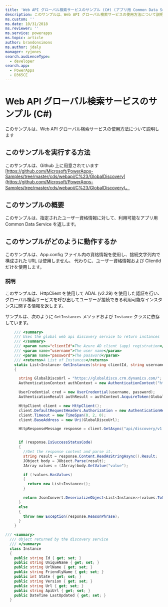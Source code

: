 ```yaml
---
title: 'Web API グローバル検索サービスのサンプル (C#) (アプリ用 Common Data Service) | Microsoft Docs'
description: このサンプルは、Web API グローバル検索サービスの使用方法について説明します
ms.custom: ''
ms.date: 10/31/2018
ms.reviewer: ''
ms.service: powerapps
ms.topic: article
author: brandonsimons
ms.author: jdaly
manager: ryjones
search.audienceType:
  - developer
search.app:
  - PowerApps
  - D365CE
---
```

# <a name="web-api-global-discovery-service-sample-c"></a>Web API グローバル検索サービスのサンプル (C#)

このサンプルは、Web API グローバル検索サービスの使用方法について説明します

## <a name="how-to-run-this-sample"></a>このサンプルを実行する方法

このサンプルは、Github 上に用意されています [https://github.com/Microsoft/PowerApps-Samples/tree/master/cds/webapi/C%23/GlobalDiscovery](https://github.com/Microsoft/PowerApps-Samples/tree/master/cds/webapi/C%23/GlobalDiscovery)。

## <a name="what-this-sample-does"></a>このサンプルの概要

このサンプルは、指定されたユーザー資格情報に対して、利用可能なアプリ用 Common Data Service を返します。

## <a name="how-this-sample-works"></a>このサンプルがどのように動作するか

このサンプルは、App.config ファイル内の資格情報を使用し、接続文字列内で構成された URL は使用しません。
代わりに、ユーザー資格情報および ClientId だけを使用します。

### <a name="demonstrates"></a>説明

このサンプルは、HttpClient を使用して ADAL (v2.29) を使用した認証を行い、グローバル検索サービスを呼び出してユーザーが接続できる利用可能なインスタンスに関する情報を返します。

サンプルは、次のように `GetInstances` メソッドおよび `Instance` クラスに依存しています。

```csharp
    /// <summary>
    /// Uses the global web api discovery service to return instances
    /// </summary>
    /// <param name="clientId">The Azure AD client (app) registration</param>
    /// <param name="username">The user name</param>
    /// <param name="password">The password</param>
    /// <returns>A List of Instances</returns>
    static List<Instance> GetInstances(string clientId, string username, string password)
    {

      string GlobalDiscoUrl = "https://globaldisco.crm.dynamics.com/";
      AuthenticationContext authContext = new AuthenticationContext("https://login.windows.net/common", false);

      UserCredential cred = new UserCredential(username, password);
      AuthenticationResult authResult = authContext.AcquireToken(GlobalDiscoUrl, clientId, cred);

      HttpClient client = new HttpClient();
      client.DefaultRequestHeaders.Authorization = new AuthenticationHeaderValue("Bearer", authResult.AccessToken);
      client.Timeout = new TimeSpan(0, 2, 0);
      client.BaseAddress = new Uri(GlobalDiscoUrl);

      HttpResponseMessage response = client.GetAsync("api/discovery/v1.0/Instances", HttpCompletionOption.ResponseHeadersRead).Result;


      if (response.IsSuccessStatusCode)
      {
        //Get the response content and parse it.
        string result = response.Content.ReadAsStringAsync().Result;
        JObject body = JObject.Parse(result);
        JArray values = (JArray)body.GetValue("value");

        if (!values.HasValues)
        {
          return new List<Instance>();
        }

        return JsonConvert.DeserializeObject<List<Instance>>(values.ToString());
      }
      else
      {
        throw new Exception(response.ReasonPhrase);
      }
    }
```


```csharp
/// <summary>
  /// Object returned by the discovery service
  /// </summary>
  class Instance
  {
    public string Id { get; set; }
    public string UniqueName { get; set; }
    public string UrlName { get; set; }
    public string FriendlyName { get; set; }
    public int State { get; set; }
    public string Version { get; set; }
    public string Url { get; set; }
    public string ApiUrl { get; set; }
    public DateTime LastUpdated { get; set; }
  }
```


